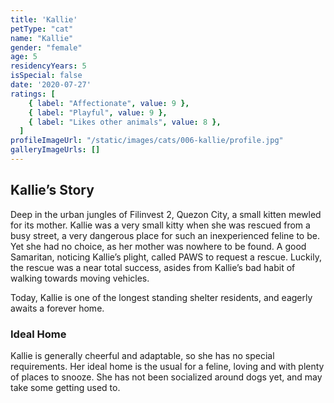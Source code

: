 ```yaml
---
title: 'Kallie'
petType: "cat"
name: "Kallie"
gender: "female"
age: 5
residencyYears: 5
isSpecial: false
date: '2020-07-27'
ratings: [
    { label: "Affectionate", value: 9 },
    { label: "Playful", value: 9 },
    { label: "Likes other animals", value: 8 },
  ]
profileImageUrl: "/static/images/cats/006-kallie/profile.jpg"
galleryImageUrls: []
---
```


## Kallie’s Story

Deep in the urban jungles of Filinvest 2, Quezon City, a small kitten mewled for its mother. Kallie was a very small kitty when she was rescued from a busy street, a very dangerous place for such an inexperienced feline to be. Yet she had no choice, as her mother was nowhere to be found. A good Samaritan, noticing Kallie’s plight, called PAWS to request a rescue. Luckily, the rescue was a near total success, asides from Kallie’s bad habit of walking towards moving vehicles.

Today, Kallie is one of the longest standing shelter residents, and eagerly awaits a forever home.

### Ideal Home

Kallie is generally cheerful and adaptable, so she has no special requirements. Her ideal home is the usual for a feline, loving and with plenty of places to snooze. She has not been socialized around dogs yet, and may take some getting used to.
